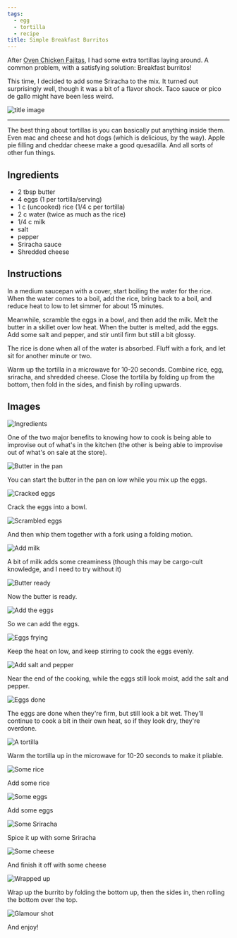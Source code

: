 ```yaml
---
tags:
  - egg
  - tortilla
  - recipe
title: Simple Breakfast Burritos
---
```


After [Oven Chicken Fajitas](/blog/2015/07/19/oven-chicken-fajitas), I had
some extra tortillas laying around. A common problem, with a satisfying
solution: Breakfast burritos!

This time, I decided to add some Sriracha to the mix. It turned out
surprisingly well, though it was a bit of a flavor shock. Taco sauce or pico de
gallo might have been less weird.

![title image](title.jpg)

---

The best thing about tortillas is you can basically put anything inside them. Even
mac and cheese and hot dogs (which is delicious, by the way). Apple pie filling and
cheddar cheese make a good quesadilla. And all sorts of other fun things.

## Ingredients

* 2 tbsp butter
* 4 eggs (1 per tortilla/serving)
* 1 c (uncooked) rice (1/4 c per tortilla)
* 2 c water (twice as much as the rice)
* 1/4 c milk
* salt
* pepper
* Sriracha sauce
* Shredded cheese

## Instructions

In a medium saucepan with a cover, start boiling the water for the rice. When
the water comes to a boil, add the rice, bring back to a boil, and reduce heat
to low to let simmer for about 15 minutes.

Meanwhile, scramble the eggs in a bowl, and then add the milk. Melt the butter
in a skillet over low heat. When the butter is melted, add the eggs. Add
some salt and pepper, and stir until firm but still a bit glossy.

The rice is done when all of the water is absorbed. Fluff with a fork, and let
sit for another minute or two.

Warm up the tortilla in a microwave for 10-20 seconds. Combine rice, egg,
sriracha, and shredded cheese. Close the tortilla by folding up from the
bottom, then fold in the sides, and finish by rolling upwards.

## Images

![Ingredients](1-ingredients.jpg)

One of the two major benefits to knowing how to cook is being able to improvise
out of what's in the kitchen (the other is being able to improvise out of
what's on sale at the store).

![Butter in the pan](2-butter.jpg)

You can start the butter in the pan on low while you mix up the eggs.

![Cracked eggs](3-eggs.jpg)

Crack the eggs into a bowl.

![Scrambled eggs](4-eggs-scrambled.jpg)

And then whip them together with a fork using a folding motion.

![Add milk](5-eggs-milked.jpg)

A bit of milk adds some creaminess (though this may be cargo-cult knowledge,
and I need to try without it)

![Butter ready](6-butter-melted.jpg)

Now the butter is ready.

![Add the eggs](7-eggs-in-the-pan.jpg)

So we can add the eggs.

![Eggs frying](8-eggs-frying.jpg)

Keep the heat on low, and keep stirring to cook the eggs evenly.

![Add salt and pepper](10-add-salt-and-pepper.jpg)

Near the end of the cooking, while the eggs still look moist, add the salt and pepper.

![Eggs done](11-eggs-done.jpg)

The eggs are done when they're firm, but still look a bit wet. They'll continue
to cook a bit in their own heat, so if they look dry, they're overdone.

![A tortilla](12-warm-tortilla.jpg)

Warm the tortilla up in the microwave for 10-20 seconds to make it pliable.

![Some rice](13-rice.jpg)

Add some rice

![Some eggs](14-egg.jpg)

Add some eggs

![Some Sriracha](15-sriracha.jpg)

Spice it up with some Sriracha

![Some cheese](16-cheese.jpg)

And finish it off with some cheese

![Wrapped up](17-wrapped-up.jpg)

Wrap up the burrito by folding the bottom up, then the sides in, then rolling the
bottom over the top.

![Glamour shot](18-glamour-shot.jpg)

And enjoy!

